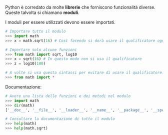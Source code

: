 Python è corredato da molte **librerie** che forniscono funzionalità diverse. Queste talvolta si chiamano **moduli**.

I moduli per essere utilizzati devono essere importati.

```python
# Importare tutto il modulo
>>> import math
>>> x = math.sqrt(16) # Così facendo si dorà usare il qualificatore ogni volta che si usa il modulo

# Importare solo alcune funzioni
>>> from math import sqrt, log10
>>> x = sqrt(16) # In questo modo non si usa il qualificatore
>>> z = log10(100)

# A volte si usa questa sintassi per evitare di usare il qualificatore.
>>> from math import *
```

Documentazione:

```python
# Avere una lista delle funzioni e dei metodi nel modulo
>>> import math
>>> dir(math)
['__doc__', '__file__', '__loader__', '__name__', '__package__', '__spec__', 'acos', 'acosh', 'asin', 'asinh', 'atan', 'atan2', 'atanh', 'ceil', 'comb', 'copysign', 'cos', 'cosh', 'degrees', 'dist', 'e', 'erf', 'erfc', 'exp', 'expm1', 'fabs', 'factorial', 'floor', 'fmod', 'frexp', 'fsum', 'gamma', 'gcd', 'hypot', 'inf', 'isclose', 'isfinite', 'isinf', 'isnan', 'isqrt', 'lcm', 'ldexp', 'lgamma', 'log', 'log10', 'log1p', 'log2', 'modf', 'nan', 'nextafter', 'perm', 'pi', 'pow', 'prod', 'radians', 'remainder', 'sin', 'sinh', 'sqrt', 'tan', 'tanh', 'tau', 'trunc', 'ulp']

# Consultare la documentazione di tutto il modulo
>>> help(math)
>>> help(math.sqrt)
```